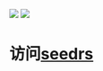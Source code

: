 [![](https://img.shields.io/github/last-commit/arloor/seedrs.svg?style=flat)](https://github.com/arloor/seedrs/commit/master)
![](https://img.shields.io/github/languages/code-size/arloor/seedrs.svg?style=flat)

# 访问[seedrs](http://178.157.50.181/)
